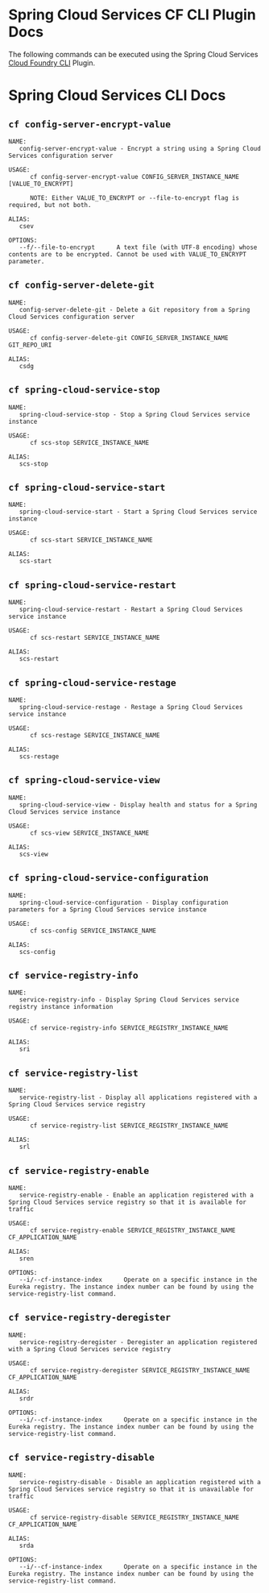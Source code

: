 # Spring Cloud Services CF CLI Plugin Docs

The following commands can be executed using the Spring Cloud Services [Cloud Foundry CLI](https://github.com/cloudfoundry/cli) Plugin.

# Spring Cloud Services CLI Docs


## `cf config-server-encrypt-value`

```
NAME:
   config-server-encrypt-value - Encrypt a string using a Spring Cloud Services configuration server

USAGE:
      cf config-server-encrypt-value CONFIG_SERVER_INSTANCE_NAME [VALUE_TO_ENCRYPT]

      NOTE: Either VALUE_TO_ENCRYPT or --file-to-encrypt flag is required, but not both.

ALIAS:
   csev

OPTIONS:
   --f/--file-to-encrypt      A text file (with UTF-8 encoding) whose contents are to be encrypted. Cannot be used with VALUE_TO_ENCRYPT parameter.
```


## `cf config-server-delete-git`

```
NAME:
   config-server-delete-git - Delete a Git repository from a Spring Cloud Services configuration server

USAGE:
      cf config-server-delete-git CONFIG_SERVER_INSTANCE_NAME GIT_REPO_URI

ALIAS:
   csdg
```


## `cf spring-cloud-service-stop`

```
NAME:
   spring-cloud-service-stop - Stop a Spring Cloud Services service instance

USAGE:
      cf scs-stop SERVICE_INSTANCE_NAME

ALIAS:
   scs-stop
```


## `cf spring-cloud-service-start`

```
NAME:
   spring-cloud-service-start - Start a Spring Cloud Services service instance

USAGE:
      cf scs-start SERVICE_INSTANCE_NAME

ALIAS:
   scs-start
```


## `cf spring-cloud-service-restart`

```
NAME:
   spring-cloud-service-restart - Restart a Spring Cloud Services service instance

USAGE:
      cf scs-restart SERVICE_INSTANCE_NAME

ALIAS:
   scs-restart
```


## `cf spring-cloud-service-restage`

```
NAME:
   spring-cloud-service-restage - Restage a Spring Cloud Services service instance

USAGE:
      cf scs-restage SERVICE_INSTANCE_NAME

ALIAS:
   scs-restage
```


## `cf spring-cloud-service-view`

```
NAME:
   spring-cloud-service-view - Display health and status for a Spring Cloud Services service instance

USAGE:
      cf scs-view SERVICE_INSTANCE_NAME

ALIAS:
   scs-view
```


## `cf spring-cloud-service-configuration`

```
NAME:
   spring-cloud-service-configuration - Display configuration parameters for a Spring Cloud Services service instance

USAGE:
      cf scs-config SERVICE_INSTANCE_NAME

ALIAS:
   scs-config
```


## `cf service-registry-info`

```
NAME:
   service-registry-info - Display Spring Cloud Services service registry instance information

USAGE:
      cf service-registry-info SERVICE_REGISTRY_INSTANCE_NAME

ALIAS:
   sri
```


## `cf service-registry-list`

```
NAME:
   service-registry-list - Display all applications registered with a Spring Cloud Services service registry

USAGE:
      cf service-registry-list SERVICE_REGISTRY_INSTANCE_NAME

ALIAS:
   srl
```


## `cf service-registry-enable`

```
NAME:
   service-registry-enable - Enable an application registered with a Spring Cloud Services service registry so that it is available for traffic

USAGE:
      cf service-registry-enable SERVICE_REGISTRY_INSTANCE_NAME CF_APPLICATION_NAME

ALIAS:
   sren

OPTIONS:
   --i/--cf-instance-index      Operate on a specific instance in the Eureka registry. The instance index number can be found by using the service-registry-list command.
```


## `cf service-registry-deregister`

```
NAME:
   service-registry-deregister - Deregister an application registered with a Spring Cloud Services service registry

USAGE:
      cf service-registry-deregister SERVICE_REGISTRY_INSTANCE_NAME CF_APPLICATION_NAME

ALIAS:
   srdr

OPTIONS:
   --i/--cf-instance-index      Operate on a specific instance in the Eureka registry. The instance index number can be found by using the service-registry-list command.
```


## `cf service-registry-disable`

```
NAME:
   service-registry-disable - Disable an application registered with a Spring Cloud Services service registry so that it is unavailable for traffic

USAGE:
      cf service-registry-disable SERVICE_REGISTRY_INSTANCE_NAME CF_APPLICATION_NAME

ALIAS:
   srda

OPTIONS:
   --i/--cf-instance-index      Operate on a specific instance in the Eureka registry. The instance index number can be found by using the service-registry-list command.
```


